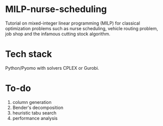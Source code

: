 # MILP-nurse-scheduling
Tutorial on mixed-integer linear programming (MILP) for classical optimization problems such as nurse scheduling, vehicle routing problem, job shop and the infamous cutting stock algorithm. 

# Tech stack 
Python/Pyomo with solvers CPLEX or Gurobi. 

# To-do 
1. column generation 
2. Bender's decomposition 
3. heuristic tabu search
4. performance analysis 
